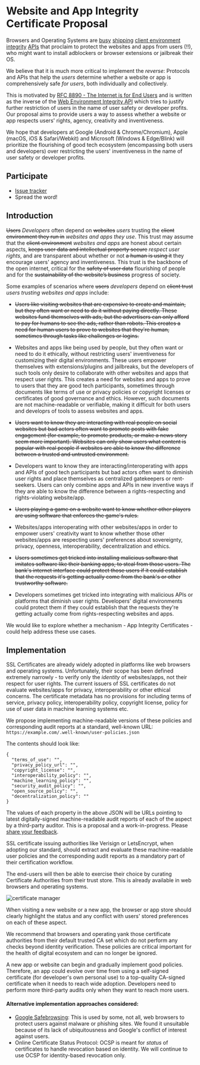 # Website and App Integrity Certificate Proposal

Browsers and Operating Systems are [busy](https://httptoolkit.com/blog/apple-private-access-tokens-attestation/) [shipping](https://github.com/RupertBenWiser/Web-Environment-Integrity) [client environment integrity](https://developer.android.com/google/play/integrity) [APIs](https://azure.microsoft.com/en-in/products/azure-attestation) that proclaim to protect the websites and apps from users (!!), who might want to install adblockers or browser extensions or jailbreak their OS. 

We believe that it is much more critical to implement the _reverse_: Protocols and APIs that help the _users_ determine whether a website or app is comprehensively safe _for users_, both individually and collectively.

This is motivated by [RFC 8890 - The Internet is for End Users](https://datatracker.ietf.org/doc/html/rfc8890) and is written as the inverse of the [Web Environment Integrity API](https://github.com/RupertBenWiser/Web-Environment-Integrity) which tries to justify further restriction of users in the name of user safety or developer profits. Our proposal aims to provide users a way to assess whether a website or app respects users' rights, agency, creativity and inventiveness.

We hope that developers at Google (Android & Chrome/Chromium), Apple (macOS, iOS & Safari/Webkit) and Microsoft (Windows & Edge/Blink) will prioritize the flourishing of good tech ecosystem (encompassing both users and developers) over restricting the users' inventiveness in the name of user safety or developer profits.

## Participate
- [Issue tracker](https://github.com/nileshtrivedi/app-integrity-proposal)
- Spread the word!

## Introduction

~~Users~~ _Developers_ often depend on ~~websites~~ _users_ trusting the ~~client environment they run in~~ _websites and apps they use_. This trust may assume that the ~~client environment~~ _websites and apps_ are honest about certain aspects, ~~keeps user data and intellectual property secure~~ _respect user rights_, and are transparent about whether or not ~~a human is using it~~ they encourage users' agency and inventiveness. This trust is the backbone of the open internet, critical for the ~~safety of user data~~ flourishing of people and for the ~~sustainability of the website’s business~~ progress of society.

Some examples of scenarios where ~~users~~ _developers_ depend on ~~client trust~~ _users trusting websites and apps_ include:

- ~~Users like visiting websites that are expensive to create and maintain, but they often want or need to do it without paying directly. These websites fund themselves with ads, but the advertisers can only afford to pay for humans to see the ads, rather than robots. This creates a need for human users to prove to websites that they're human, sometimes through tasks like challenges or logins.~~

- Websites and apps like being used by people, but they often want or need to do it ethically, without restricting users' inventiveness for customizing their digital environments. These users empower themselves with extensions/plugins and jailbreaks, but the developers of such tools only desire to collaborate with other websites and apps that respect user rights. This creates a need for websites and apps to prove to users that they are good tech participants, sometimes through documents like terms of use or privacy policies or copyright licenses or certificates of good governance and ethics. However, such documents are not machine-readable or verifiable, making it difficult for both users and developrs of tools to assess websites and apps.

- ~~Users want to know they are interacting with real people on social websites but bad actors often want to promote posts with fake engagement (for example, to promote products, or make a news story seem more important). Websites can only show users what content is popular with real people if websites are able to know the difference between a trusted and untrusted environment.~~

- Developers want to know they are interacting/interoperating with apps and APIs of good tech participants but bad actors often want to diminish user rights and place themselves as centralized gatekeepers or rent-seekers. Users can only combine apps and APIs in new inventive ways if they are able to know the difference between a rights-respecting and rights-violating website/app.

- ~~Users playing a game on a website want to know whether other players are using software that enforces the game's rules.~~

- Websites/apps interoperating with other websites/apps in order to empower users' creativity want to know whether those other websites/apps are respecting users' preferences about sovereignty, privacy, openness, interoperability, decentralization and ethics.

- ~~Users sometimes get tricked into installing malicious software that imitates software like their banking apps, to steal from those users. The bank's internet interface could protect those users if it could establish that the requests it's getting actually come from the bank's or other trustworthy software.~~

- Developers sometimes get tricked into integrating with malicious APIs or platforms that diminish user rights. Developers' digital environments could protect them if they could establish that the requests they're getting actually come from rights-respecting websites and apps.

We would like to explore whether a mechanism - App Integrity Certificates - could help address these use cases.

## Implementation

SSL Certificates are already widely adopted in platforms like web browsers and operating systems. Unfortunately, their scope has been defined extremely narrowly - to verify only the _identity_ of websites/apps, not their respect for user rights. The current issuers of SSL certificates do not evaluate websites/apps for privacy, interoperability or other ethical concerns. The certificate metadata has no provisions for including terms of service, privacy policy, interoperability policy, copyright license, policy for use of user data in machine learning systems etc.

We propose implementing machine-readable versions of these policies and corresponding audit reports at a standard, well-known URL: `https://example.com/.well-known/user-policies.json`

The contents should look like:

```
{
  "terms_of_use": "",
  "privacy_policy_url": "",
  "copyright_license": "",
  "interoperability_policy": "",
  "machine_learning_policy": "",
  "security_audit_policy": "",
  "open_source_policy": "",
  "decentralization_policy": ""
}
```

The values of each property in the above JSON will be URLs pointing to latest digitally-signed machine-readable audit reports of each of the aspect by a third-party auditor. This is a proposal and a work-in-progress. Please [share your feedback](https://github.com/nileshtrivedi/app-integrity-proposal).

SSL certificate issuing authorities like Verisign or LetsEncrypt, when adopting our standard, should extract and evaluate these machine-readable user policies and the corresponding audit reports as a mandatory part of their certification workflow.

The end-users will then be able to exercise their choice by curating Certificate Authorities from their trust store. This is already available in web browsers and operating systems.

![certificate manager](https://user-images.githubusercontent.com/19304/260282584-7a328936-7fd7-4486-ac30-ca6639f2dc76.png)

When visiting a new website or a new app, the browser or app store should clearly highlight the status and any conflict with users' stored preferences on each of these aspect.

We recommend that browsers and operating yank those certificate authorities from their default trusted CA set which do not perform any checks beyond identity verification. These policies are critical important for the health of digital ecosystem and can no longer be ignored.

A new app or website can begin and gradually implement good policies. Therefore, an app could evolve over time from using a self-signed certificate (for developer's own personal use) to a top-quality CA-signed certificate when it needs to reach wide adoption. Developers need to perform more third-party audits only when they want to reach more users.

#### Alternative implementation approaches considered:

- [Google Safebrowsing](https://safebrowsing.google.com/): This is used by some, not all, web browsers to protect users against malware or phishing sites. We found it unsuitable because of its lack of ubiquitousness and Google's conflict of interest against users.
- Online Certificate Status Protocol: OCSP is meant for _status_ of certificates to handle revocation based on identity. We will continue to use OCSP for identity-based revocation only.